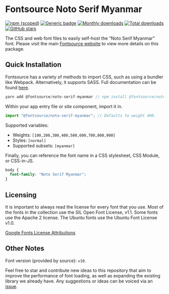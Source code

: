 # Fontsource Noto Serif Myanmar

[![npm (scoped)](https://img.shields.io/npm/v/@fontsource/noto-serif-myanmar?color=brightgreen)](https://www.npmjs.com/package/@fontsource/noto-serif-myanmar) [![Generic badge](https://img.shields.io/badge/fontsource-passing-brightgreen)](https://github.com/fontsource/fontsource) [![Monthly downloads](https://badgen.net/npm/dm/@fontsource/noto-serif-myanmar)](https://github.com/fontsource/fontsource) [![Total downloads](https://badgen.net/npm/dt/@fontsource/noto-serif-myanmar)](https://github.com/fontsource/fontsource) [![GitHub stars](https://img.shields.io/github/stars/fontsource/fontsource.svg?style=social&label=Star)](https://github.com/fontsource/fontsource/stargazers)

The CSS and web font files to easily self-host the “Noto Serif Myanmar” font. Please visit the main [Fontsource website](https://fontsource.org/fonts/noto-serif-myanmar) to view more details on this package.

## Quick Installation

Fontsource has a variety of methods to import CSS, such as using a bundler like Webpack. Alternatively, it supports SASS. Full documentation can be found [here](https://fontsource.org/docs/introduction).

```javascript
yarn add @fontsource/noto-serif-myanmar // npm install @fontsource/noto-serif-myanmar
```

Within your app entry file or site component, import it in.

```javascript
import "@fontsource/noto-serif-myanmar"; // Defaults to weight 400.
```

Supported variables:

- Weights: `[100,200,300,400,500,600,700,800,900]`
- Styles: `[normal]`
- Supported subsets: `[myanmar]`

Finally, you can reference the font name in a CSS stylesheet, CSS Module, or CSS-in-JS.

```css
body {
  font-family: "Noto Serif Myanmar";
}
```

## Licensing

It is important to always read the license for every font that you use.
Most of the fonts in the collection use the SIL Open Font License, v1.1. Some fonts use the Apache 2 license. The Ubuntu fonts use the Ubuntu Font License v1.0.

[Google Fonts License Attributions](https://fonts.google.com/attribution)

## Other Notes

Font version (provided by source): `v10`.

Feel free to star and contribute new ideas to this repository that aim to improve the performance of font loading, as well as expanding the existing library we already have. Any suggestions or ideas can be voiced via an [issue](https://github.com/fontsource/fontsource/issues).
